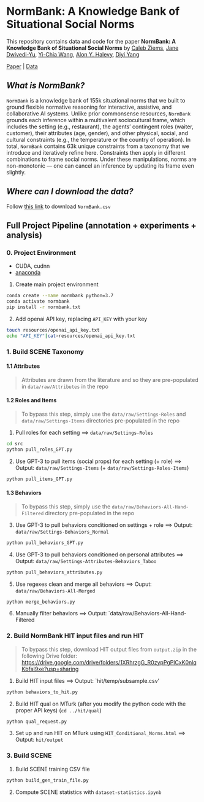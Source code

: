 NormBank: A Knowledge Bank of Situational Social Norms
=================================

This repository contains data and code for the paper **NormBank: A Knowledge Bank of Situational Social Norms** by [Caleb Ziems](https://calebziems.com/), [Jane Dwivedi-Yu](https://janedwivedi.github.io/), [Yi-Chia Wang](https://scholar.google.com/citations?user=9gMgFPQAAAAJ&hl=en), [Alon Y. Halevy](https://scholar.google.com/citations?user=F_MI0pcAAAAJ&hl=en), [Diyi Yang](https://cs.stanford.edu/~diyiy/)

[Paper](https://arxiv.org/pdf/2305.17008.pdf) | [Data](https://drive.google.com/drive/folders/1XRhrzgG_R0zypPgPlCxK0nlqKbfaI9xe?usp=drive_link)

## *What is NormBank?* 
`NormBank` is a knowledge bank of 155k situational norms that we built to ground flexible normative reasoning for interactive, assistive, and collaborative AI systems. Unlike prior commonsense resources, `NormBank` grounds each inference within a multivalent sociocultural frame, which includes the setting (e.g., restaurant), the agents’ contingent roles (waiter, customer),
their attributes (age, gender), and other physical, social, and cultural constraints (e.g., the temperature or the country of operation). In total, `NormBank` contains 63k unique constraints from a taxonomy that we introduce and iteratively refine here. Constraints then apply in different combinations to frame social norms. Under these manipulations, norms are non-monotonic — one can cancel an inference by updating its frame even slightly.

## *Where can I download the data?*
Follow [this link](https://drive.google.com/drive/folders/1XRhrzgG_R0zypPgPlCxK0nlqKbfaI9xe?usp=drive_link) to download `NormBank.csv`


## Full Project Pipeline (annotation + experiments + analysis)

### 0. Project Environment
* CUDA, cudnn
* [anaconda](https://www.anaconda.com/products/individual)

1. Create main project environment
```bash
conda create --name normbank python=3.7
conda activate normbank
pip install -r normbank.txt
```

2. Add openai API key, replacing `API_KEY` with your key
```bash
touch resources/openai_api_key.txt
echo "API_KEY"|cat>resources/openai_api_key.txt
```

### 1. Build SCENE Taxonomy

#### 1.1 Attributes
> Attributes are drawn from the literature and so they are pre-populated in `data/raw/Attributes` in the repo

#### 1.2 Roles and Items
> To bypass this step, simply use the `data/raw/Settings-Roles` and `data/raw/Settings-Items` directories pre-populated in the repo

1. Pull roles for each setting ==> `data/raw/Settings-Roles`
```bash
cd src
python pull_roles_GPT.py
```

2. Use GPT-3 to pull items (social props) for each setting (+ role) ==> Output: `data/raw/Settings-Items` (+ `data/raw/Settings-Roles-Items`)
```bash
python pull_items_GPT.py
```

#### 1.3 Behaviors
> To bypass this step, simply use the `data/raw/Behaviors-All-Hand-Filtered` directory pre-populated in the repo

3. Use GPT-3 to pull behaviors conditioned on settings + role ==> Output: `data/raw/Settings-Behaviors_Normal`
```bash
python pull_behaviors_GPT.py
```

4. Use GPT-3 to pull behaviors conditioned on personal attributes ==> Output: `data/raw/Settings-Attributes-Behaviors_Taboo`
```bash
python pull_behaviors_attributes.py
```

5. Use regexes clean and merge all behaviors ==> Ouput: `data/raw/Behaviors-All-Merged`
```bash
python merge_behaviors.py
```

6. Manually filter behaviors ==> Output: `data/raw/Behaviors-All-Hand-Filtered

### 2. Build NormBank HIT input files and run HIT

> To bypass this step, download HIT output files from `output.zip` in the following Drive folder: https://drive.google.com/drive/folders/1XRhrzgG_R0zypPgPlCxK0nlqKbfaI9xe?usp=sharing

1. Build HIT input files ==> Output: `hit/temp/subsample.csv'
```bash
python behaviors_to_hit.py
```

2. Build HIT qual on MTurk (after you modify the python code with the proper API keys) (`cd ../hit/qual`)
```bash
python qual_request.py
```

3. Set up and run HIT on MTurk using `HIT_Conditional_Norms.html` ==> Output: `hit/output`


### 3. Build SCENE

1. Build SCENE training CSV file
```bash
python build_gen_train_file.py
```

2. Compute SCENE statistics with `dataset-statistics.ipynb`


